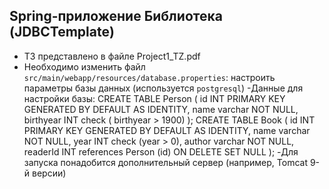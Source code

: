 ## **Spring-приложение Библиотека (JDBCTemplate)**

- ТЗ представлено в файле Project1_TZ.pdf
- Необходимо изменить файл `src/main/webapp/resources/database.properties`:  настроить параметры базы данных (используется `postgresql`)
-Данные для настройки базы: 
CREATE TABLE Person
(
    id INT PRIMARY KEY GENERATED BY DEFAULT AS IDENTITY,
    name varchar NOT NULL,
    birthyear INT check ( birthyear > 1900)
);
CREATE TABLE Book
(
    id INT PRIMARY KEY GENERATED BY DEFAULT AS IDENTITY,
    name varchar NOT NULL,
    year INT check (year > 0),
    author varchar NOT NULL,
    readerId INT references Person (id) ON DELETE SET NULL
);
-Для запуска понадобится дополнительный сервер (например, Tomcat 9-й версии)
